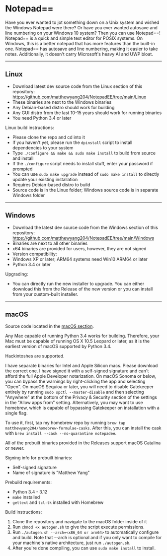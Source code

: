 # Notepad==
Have you ever wanted to jot something down on a Unix system and wished the Windows Notepad were there? Or have you ever wanted autosave and line numbering on your Windows 10 system? Then you can use Notepad==! Notepad== is a quick and simple text editor for POSIX systems. On Windows, this is a better notepad that has more features than the built-in one. Notepad== has autosave and line numbering, making it easier to take notes. Additionally, it doesn't carry Microsoft's heavy AI and UWP bloat.

-----
Linux
-----
- Download latest dev source code from the Linux section of this repository: https://github.com/matthewyang204/NotepadEE/tree/main/Linux
- These binaries are next to the Windows binaries
- Any Debian-based distro should work for building
- Any GUI distro from the last 10-15 years should work for running binaries
- You need Python 3.4 or later

Linux build instructions:
- Please clone the repo and cd into it
- If you haven't yet, please run the `dpinstall` script to install dependencies to your system
- Type `./configure && make && sudo make install` to build from source and install
- If the `./configure` script needs to install stuff, enter your password if prompted
- You can use `sudo make upgrade` instead of `sudo make install` to directly update your existing installation
- Requires Debian-based distro to build
- Source code is in the Linux folder; Windows source code is in separate Windows folder

-----
Windows
-----
- Download the latest dev source code from the Windows section of this repository: https://github.com/matthewyang204/NotepadEE/tree/main/Windows
- Binaries are next to all other binaries
- x64 binaries are provided for users, however, they are not signed
- Version compatibility:
- Windows XP or later; ARM64 systems need Win10 ARM64 or later
- Python 3.4 or later

Upgrading:
- You can directly run the new installer to upgrade. You can either download this from the Release of the new version or you can install from your custom-built installer.

-----
macOS
-----
Source code located in the [macOS section](https://github.com/matthewyang204/NotepadEE/tree/main/macOS).

Any Mac capable of running Python 3.4 works for building. Therefore, your Mac must be capable of running OS X 10.5 Leopard or later, as it is the earliest version of macOS supported by Python 3.4.

Hackintoshes are supported.

I have separate binaries for Intel and Apple Silicon macs. Please download the correct one. I have signed it with a self-signed signature and can't afford the full Apple Developer notarization. On macOS Sonoma or below, you can bypass the warnings by right-clicking the app and selecting "Open". On macOS Sequioa or later, you will need to disable Gatekeeper entirely by running `sudo spctl --master-disable` and then selecting "Anywhere" at the bottom of the Privacy & Security section of the settings in the "Allow apps from" setting. Alternatively, you may want to use homebrew, which is capable of bypassing Gatekeeper on installation with a single flag.

To use it, first, tap my homebrew repo by running `brew tap matthewyang204/homebrew-formulae-casks`. After this, you can install the cask with `brew install --cask --no-quarantine notepadee`.

All of the prebuilt binaries provided in the Releases support macOS Catalina or newer.

Signing info for prebuilt binaries:
- Self-signed signature
- Name of signature is "Matthew Yang"

Prebuild requirements:
- Python 3.4 - 3.12
- `make` installed
- `gettext` and `tcl-tk` installed with Homebrew

Build instructions:
1. Clone the repository and navigate to the macOS folder inside of it
2. Run `chmod +x autogen.sh` to give the script execute permissions.
3. Run `./autogen.sh --arch=<x86_64 or arm64>` to automatically configure and build. Note that --arch is optional and if you only want to compile for your machine's native architecture, just run `./autogen.sh`.
4. After you're done compiling, you can use `sudo make install` to install.
